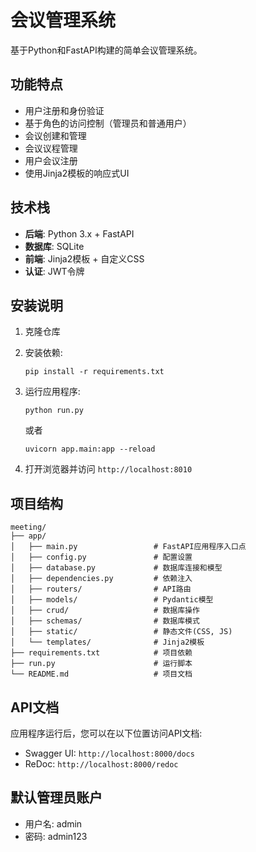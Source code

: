# 会议管理系统

基于Python和FastAPI构建的简单会议管理系统。

## 功能特点

- 用户注册和身份验证
- 基于角色的访问控制（管理员和普通用户）
- 会议创建和管理
- 会议议程管理
- 用户会议注册
- 使用Jinja2模板的响应式UI

## 技术栈

- **后端**: Python 3.x + FastAPI
- **数据库**: SQLite
- **前端**: Jinja2模板 + 自定义CSS
- **认证**: JWT令牌

## 安装说明

1. 克隆仓库
2. 安装依赖:

   ```
   pip install -r requirements.txt
   ```
3. 运行应用程序:

   ```
   python run.py
   ```

   或者

   ```
   uvicorn app.main:app --reload
   ```
4. 打开浏览器并访问 `http://localhost:8010`

## 项目结构

```
meeting/
├── app/
│   ├── main.py                 # FastAPI应用程序入口点
│   ├── config.py               # 配置设置
│   ├── database.py             # 数据库连接和模型
│   ├── dependencies.py         # 依赖注入
│   ├── routers/                # API路由
│   ├── models/                 # Pydantic模型
│   ├── crud/                   # 数据库操作
│   ├── schemas/                # 数据库模式
│   ├── static/                 # 静态文件(CSS, JS)
│   └── templates/              # Jinja2模板
├── requirements.txt            # 项目依赖
├── run.py                      # 运行脚本
└── README.md                   # 项目文档
```

## API文档

应用程序运行后，您可以在以下位置访问API文档:

- Swagger UI: `http://localhost:8000/docs`
- ReDoc: `http://localhost:8000/redoc`

## 默认管理员账户

- 用户名: admin
- 密码: admin123
